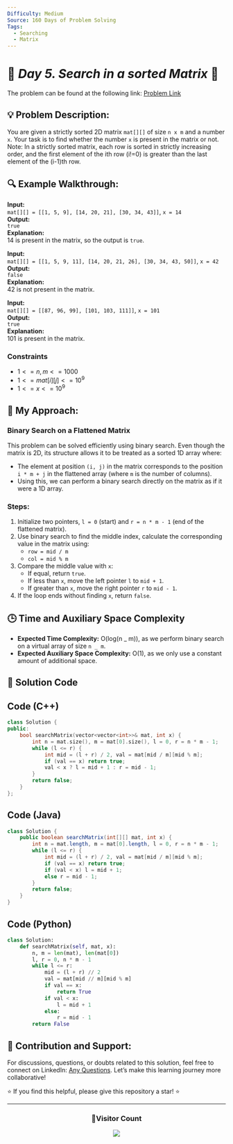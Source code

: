 ```yaml
---
Difficulty: Medium
Source: 160 Days of Problem Solving
Tags:
  - Searching
  - Matrix
---
```


# 🚀 _Day 5. Search in a sorted Matrix_ 🧠

The problem can be found at the following link: [Problem Link](https://www.geeksforgeeks.org/batch/gfg-160-problems/track/matrix-gfg-160/problem/search-in-a-matrix-1587115621)

## 💡 **Problem Description:**

You are given a strictly sorted 2D matrix `mat[][]` of size `n x m` and a number `x`. Your task is to find whether the number `x` is present in the matrix or not.  
Note: In a strictly sorted matrix, each row is sorted in strictly increasing order, and the first element of the ith row (i!=0) is greater than the last element of the (i-1)th row.

## 🔍 **Example Walkthrough:**

**Input:**  
`mat[][] = [[1, 5, 9], [14, 20, 21], [30, 34, 43]]`, `x = 14`  
**Output:**  
`true`  
**Explanation:**  
14 is present in the matrix, so the output is `true`.

**Input:**  
`mat[][] = [[1, 5, 9, 11], [14, 20, 21, 26], [30, 34, 43, 50]]`, `x = 42`  
**Output:**  
`false`  
**Explanation:**  
42 is not present in the matrix.

**Input:**  
`mat[][] = [[87, 96, 99], [101, 103, 111]]`, `x = 101`  
**Output:**  
`true`  
**Explanation:**  
101 is present in the matrix.

### **Constraints**

- $`1 <= n, m <= 1000`$
- $`1 <= mat[i][j] <= 10^9`$
- $`1 <= x <= 10^9`$

## 🎯 **My Approach:**

### **Binary Search on a Flattened Matrix**

This problem can be solved efficiently using binary search. Even though the matrix is 2D, its structure allows it to be treated as a sorted 1D array where:

- The element at position `(i, j)` in the matrix corresponds to the position `i * m + j` in the flattened array (where `m` is the number of columns).
- Using this, we can perform a binary search directly on the matrix as if it were a 1D array.

### **Steps**:

1. Initialize two pointers, `l = 0` (start) and `r = n * m - 1` (end of the flattened matrix).
2. Use binary search to find the middle index, calculate the corresponding value in the matrix using:
   - `row = mid / m`
   - `col = mid % m`
3. Compare the middle value with `x`:
   - If equal, return `true`.
   - If less than `x`, move the left pointer `l` to `mid + 1`.
   - If greater than `x`, move the right pointer `r` to `mid - 1`.
4. If the loop ends without finding `x`, return `false`.

## 🕒 **Time and Auxiliary Space Complexity**

- **Expected Time Complexity:** O(log(n _ m)), as we perform binary search on a virtual array of size `n _ m`.
- **Expected Auxiliary Space Complexity:** O(1), as we only use a constant amount of additional space.

## 📝 **Solution Code**

## Code (C++)

```cpp
class Solution {
public:
    bool searchMatrix(vector<vector<int>>& mat, int x) {
        int n = mat.size(), m = mat[0].size(), l = 0, r = n * m - 1;
        while (l <= r) {
            int mid = (l + r) / 2, val = mat[mid / m][mid % m];
            if (val == x) return true;
            val < x ? l = mid + 1 : r = mid - 1;
        }
        return false;
    }
};
```

## Code (Java)

```java
class Solution {
    public boolean searchMatrix(int[][] mat, int x) {
        int n = mat.length, m = mat[0].length, l = 0, r = n * m - 1;
        while (l <= r) {
            int mid = (l + r) / 2, val = mat[mid / m][mid % m];
            if (val == x) return true;
            if (val < x) l = mid + 1;
            else r = mid - 1;
        }
        return false;
    }
}
```

## Code (Python)

```python
class Solution:
    def searchMatrix(self, mat, x):
        n, m = len(mat), len(mat[0])
        l, r = 0, n * m - 1
        while l <= r:
            mid = (l + r) // 2
            val = mat[mid // m][mid % m]
            if val == x:
                return True
            if val < x:
                l = mid + 1
            else:
                r = mid - 1
        return False
```

## 🎯 **Contribution and Support:**

For discussions, questions, or doubts related to this solution, feel free to connect on LinkedIn: [Any Questions](https://www.linkedin.com/in/patel-hetkumar-sandipbhai-8b110525a/). Let’s make this learning journey more collaborative!

⭐ If you find this helpful, please give this repository a star! ⭐

---

<div align="center">
  <h3><b>📍Visitor Count</b></h3>
</div>

<p align="center">
  <img src="https://profile-counter.glitch.me/Hunterdii/count.svg" />
</p>
